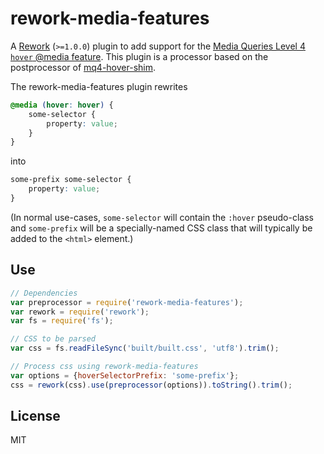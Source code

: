 # rework-media-features
A [Rework](https://github.com/reworkcss/rework) (`>=1.0.0`) plugin to add support for the
[Media Queries Level 4 `hover` @media feature](http://drafts.csswg.org/mediaqueries/#hover). This plugin is a processor based on the postprocessor of  [mq4-hover-shim](https://github.com/twbs/mq4-hover-shim#mq4-hover-shim).

The rework-media-features plugin rewrites
```css
@media (hover: hover) {
    some-selector {
        property: value;
    }
}
```
into
```css
some-prefix some-selector {
    property: value;
}
```
(In normal use-cases, `some-selector` will contain the `:hover` pseudo-class and `some-prefix` will be a specially-named CSS class that will typically be added to the `<html>` element.)

## Use
```javascript
// Dependencies
var preprocessor = require('rework-media-features');
var rework = require('rework');
var fs = require('fs');

// CSS to be parsed
var css = fs.readFileSync('built/built.css', 'utf8').trim();

// Process css using rework-media-features
var options = {hoverSelectorPrefix: 'some-prefix'};
css = rework(css).use(preprocessor(options)).toString().trim();
```
## License
MIT
